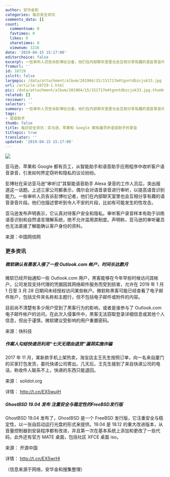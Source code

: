 ```yaml
---
author: 安华金和
categories: 每日安全资讯
comments_data: []
count:
  commentnum: 0
  favtimes: 0
  likes: 0
  sharetimes: 0
  viewnum: 3216
date: '2019-04-15 15:17:00'
editorchoice: false
excerpt: 一些审听人员告诉彭博社记者，他们在内部聊天室里也会互相分享有趣的语音录音片段。他们也描述曾听到令人不安的片段，比如有可能发生的性攻击。
fromurl: ''
id: 10729
islctt: false
largepic: /data/attachment/album/201904/15/151717m4tgnntdbzcjuk33.jpg
url: /article-10729-1.html
pic: /data/attachment/album/201904/15/151717m4tgnntdbzcjuk33.jpg.thumb.jpg
related: []
reviewer: ''
selector: ''
summary: 一些审听人员告诉彭博社记者，他们在内部聊天室里也会互相分享有趣的语音录音片段。他们也描述曾听到令人不安的片段，比如有可能发生的性攻击。
tags:
- 语音助手
thumb: false
title: 每日安全资讯：亚马逊、苹果和 Google 都有雇员听语音助手的录音
titlepic: true
translator: ''
updated: '2019-04-15 15:17:00'
---
```


![](/data/attachment/album/201904/15/151717m4tgnntdbzcjuk33.jpg)


亚马逊、苹果和 Google 都有员工，从智能助手和语音助手应用程序中收听客户语音录音，引发如何界定窃听和隐私的议论纷纷。


彭博社在采访亚马逊“审听过”其智能语音助手 Alexa 录音的工作人员后，突出报道这一话题。上述三家公司都表示，偶尔会对语音录音进行审听，以提高语音识别能力。一些审听人员告诉彭博社记者，他们在内部聊天室里也会互相分享有趣的语音录音片段。他们也描述曾听到令人不安的片段，比如有可能发生的性攻击。


亚马逊发布声明表示，它认真对待客户安全和隐私。审听客户录音样本有助于训练语音识别和自然语言理解系统，绝不允许滥用其制度。声明称，亚马逊的审听雇员也无法直接了解能确认客户身份的资料。


来源：中国网信网


### 更多资讯


##### 微软确认有黑客入侵了一些 Outlook.com 帐户，时间长达数月


微软已经开始通知一些 Outlook.com 用户，黑客能够在今年早些时候访问其帐户。公司发现支持代理的凭据因其网络邮件服务而受到损害，允许在 2019 年 1 月 1 日至 3 月 28 日期间未经授权访问某些帐户。微软称黑客可能已经查看了电子邮件账户，包括文件夹名称和主题行，但不包括电子邮件或附件的内容。


目前尚不清楚有多少用户受到了黑客行为的影响，或者是谁参与了 Outlook.com 电子邮件帐户的访问。在此次入侵事件中，黑客无法窃取登录详细信息或其他个人信息，但出于谨慎，微软建议受影响的用户重置密码。


来源：快科技


##### 作案人勾结快递员利用“七天无理由退货”漏洞实施诈骗


2017 年 11 月，某新款手机上架热卖，淘宝店主王先生按照订单，向一名来自厦门的买家打包发货，委托快递公司寄出。几天后，王先生接到了来自快递公司的电话，称收件人联系不上，快递的东西只能退回。


来源： solidot.org


详情： <http://t.cn/EX5wujH> 


##### GhostBSD 19.04 发布 注重安全与稳定性的FreeBSD发行版


GhostBSD 19.04 发布了，GhostBSD 是一个 FreeBSD 发行版，它注重安全与稳定性，以一张自启动运行光盘的形式来提供。19.04 是 18.12 的重大改进版本，从音量控制器到安装程序都有改进，并且第一次在基本系统上添加和更改了一些代码，此外还有官方 MATE 桌面，包括社区 XFCE 桌面 iso。


来源： 开源中国


详情： <http://t.cn/EX5wrHl> 


（信息来源于网络，安华金和搜集整理）